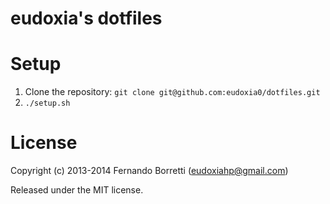 # eudoxia's dotfiles

# Setup

1. Clone the repository: `git clone git@github.com:eudoxia0/dotfiles.git`
2. `./setup.sh`

# License

Copyright (c) 2013-2014 Fernando Borretti (eudoxiahp@gmail.com)

Released under the MIT license.
